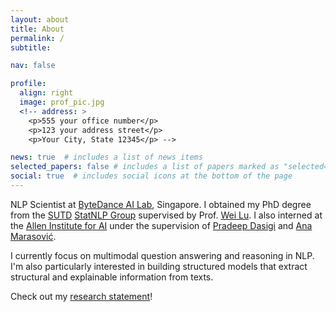 ```yaml
---
layout: about
title: About
permalink: /
subtitle: 

nav: false

profile:
  align: right
  image: prof_pic.jpg
  <!-- address: >
    <p>555 your office number</p>
    <p>123 your address street</p>
    <p>Your City, State 12345</p> -->

news: true  # includes a list of news items
selected_papers: false # includes a list of papers marked as "selected={true}"
social: true  # includes social icons at the bottom of the page
---
```



NLP Scientist at [ByteDance AI Lab](https://ailab.bytedance.com/), Singapore. 
I obtained my PhD degree from the [SUTD](https://sutd.edu.sg/) [StatNLP Group](https://statnlp-research.github.io/) supervised by Prof. [Wei Lu](https://istd.sutd.edu.sg/people/faculty/lu-wei). 
I also interned at the [Allen Institute for AI](https://allenai.org/) under the supervision of [Pradeep Dasigi](https://pdasigi.github.io/) and [Ana Marasović](https://www.anamarasovic.com/). 

I currently focus on multimodal question answering and reasoning in NLP. 
I'm also particularly interested in building structured models that extract structural and explainable information from texts.


<!-- [CV](files/cv_v2.pdf) -->

Check out my [research statement](files/research_statement.pdf)!


<!-- Write your biography here. Tell the world about yourself. Link to your favorite [subreddit](http://reddit.com). You can put a picture in, too. The code is already in, just name your picture `prof_pic.jpg` and put it in the `img/` folder.

Put your address / P.O. box / other info right below your picture. You can also disable any these elements by editing `profile` property of the YAML header of your `_pages/about.md`. Edit `_bibliography/papers.bib` and Jekyll will render your [publications page](/al-folio/publications/) automatically.

Link to your social media connections, too. This theme is set up to use [Font Awesome icons](http://fortawesome.github.io/Font-Awesome/) and [Academicons](https://jpswalsh.github.io/academicons/), like the ones below. Add your Facebook, Twitter, LinkedIn, Google Scholar, or just disable all of them.
 -->
